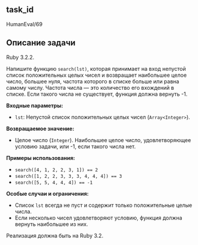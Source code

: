 ## task_id
HumanEval/69

## Описание задачи
Ruby 3.2.2.

Напишите функцию `search(lst)`, которая принимает на вход непустой список положительных целых чисел и возвращает наибольшее целое число, большее нуля, частота которого в списке больше или равна самому числу.  Частота числа — это количество его вхождений в списке. Если такого числа не существует, функция должна вернуть -1.


**Входные параметры:**

* `lst`: Непустой список положительных целых чисел (`Array<Integer>`).


**Возвращаемое значение:**

* Целое число (`Integer`). Наибольшее целое число, удовлетворяющее условию задачи, или -1, если такого числа нет.


**Примеры использования:**

* `search([4, 1, 2, 2, 3, 1]) == 2`
* `search([1, 2, 2, 3, 3, 3, 4, 4, 4]) == 3`
* `search([5, 5, 4, 4, 4]) == -1`


**Особые случаи и ограничения:**

* Список `lst` всегда не пуст и содержит только положительные целые числа.
* Если несколько чисел удовлетворяют условию, функция должна вернуть наибольшее из них.


Реализация должна быть на Ruby 3.2.


